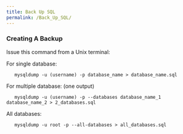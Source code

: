 ```yaml
---
title: Back Up SQL
permalink: /Back_Up_SQL/
---
```


### Creating A Backup

Issue this command from a Unix terminal:

For single database:

       mysqldump -u (username) -p database_name > database_name.sql

For multiple database: (one output)

       mysqldump -u (username) -p --databases database_name_1 database_name_2 > 2_databases.sql

All databases:

       mysqldump -u root -p --all-databases > all_databases.sql